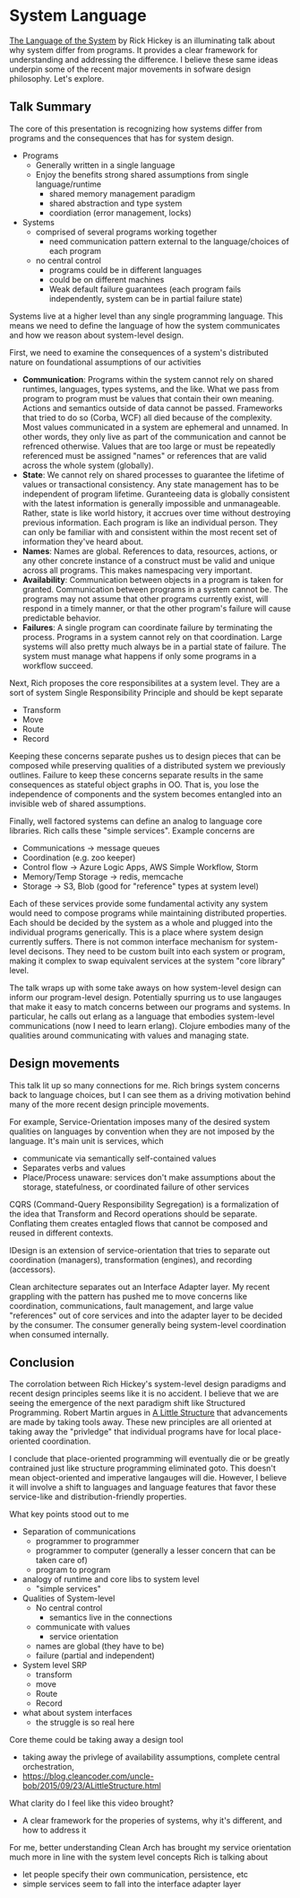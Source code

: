# System Language

[The Language of the System](https://www.youtube.com/watch?v=ROor6_NGIWU) by Rick Hickey is an illuminating talk about why system differ from programs. It provides a clear framework for understanding and addressing the difference. I believe these same ideas underpin some of the recent major movements in sofware design philosophy. Let's explore.

## Talk Summary
The core of this presentation is recognizing how systems differ from programs and the consequences that has for system design.
- Programs
  - Generally written in a single language 
  - Enjoy the benefits strong shared assumptions from single language/runtime
    - shared memory management paradigm
    - shared abstraction and type system
    - coordiation (error management, locks)
- Systems
  - comprised of several programs working together
    - need communication pattern external to the language/choices of each program
  - no central control
    - programs could be in different languages
    - could be on different machines
    - Weak default failure guarantees (each program fails independently, system can be in partial failure state)


Systems live at a higher level than any single programming language. This means we need to define the language of how the system communicates and how we reason about system-level design.

First, we need to examine the consequences of a system's distributed nature on foundational assumptions of our activities
  - **Communication**: Programs within the system cannot rely on shared runtimes, languages, types systems, and the like. What we pass from program to program must be values that contain their own meaning. Actions and semantics outside of data cannot be passed. Frameworks that tried to do so (Corba, WCF) all died because of the complexity. Most values communicated in a system are ephemeral and unnamed. In other words, they only live as part of the communication and cannot be refrenced otherwise. Values that are too large or must be repeatedly referenced must be assigned "names" or references that are valid across the whole system (globally).
  - **State**: We cannot rely on shared processes to guarantee the lifetime of values or transactional consistency. Any state management has to be independent of program lifetime. Guranteeing data is globally consistent with the latest information is generally impossible and unmanageable. Rather, state is like world history, it accrues over time without destroying previous information. Each program is like an individual person. They can only be familiar with and consistent within the most recent set of information they've heard about.
  - **Names**: Names are global. References to data, resources, actions, or any other concrete instance of a construct must be valid and unique across all programs. This makes namespacing very important.
  - **Availability**: Communication between objects in a program is taken for granted. Communication between programs in a system cannot be. The programs may not assume that other programs currently exist, will respond in a timely manner, or that the other program's failure will cause predictable behavior. 
  - **Failures**: A single program can coordinate failure by terminating the process. Programs in a system cannot rely on that coordination. Large systems will also pretty much always be in a partial state of failure. The system must manage what happens if only some programs in a workflow succeed.

Next, Rich proposes the core responsibilites at a system level. They are a sort of system Single Responsibility Principle and should be kept separate
- Transform
- Move
- Route
- Record

Keeping these concerns separate pushes us to design pieces that can be composed while preserving qualities of a distributed system we previously outlines. Failure to keep these concerns separate results in the same consequences as stateful object graphs in OO. That is, you lose the independence of components and the system becomes entangled into an invisible web of shared assumptions.

Finally, well factored systems can define an analog to language core libraries. Rich calls these "simple services". Example concerns are
- Communications -> message queues
- Coordination (e.g. zoo keeper)
- Control flow -> Azure Logic Apps, AWS Simple Workflow, Storm
- Memory/Temp Storage -> redis, memcache
- Storage -> S3, Blob (good for "reference" types at system level)

Each of these services provide some fundamental activity any system would need to compose programs while maintaining distributed properties. Each should be decided by the system as a whole and plugged into the individual programs generically. This is a place where system design currently suffers. There is not common interface mechanism for system-level decisons. They need to be custom built into each system or program, making it complex to swap equivalent services at the system "core library" level.

The talk wraps up with some take aways on how system-level design can inform our program-level design. Potentially spurring us to use langauges that make it easy to match concerns between our programs and systems. In particular, he calls out erlang as a language that embodies system-level communications (now I need to learn erlang). Clojure embodies many of the qualities around communicating with values and managing state.

## Design movements

This talk lit up so many connections for me. Rich brings system concerns back to language choices, but I can see them as a driving motivation behind many of the more recent design principle movements.

For example, Service-Orientation imposes many of the desired system qualities on languages by convention when they are not imposed by the language. It's main unit is services, which
- communicate via semantically self-contained values
- Separates verbs and values
- Place/Process unaware: services don't make assumptions about the storage, statefulness, or coordinated failure of other services

CQRS (Command-Query Responsibility Segregation) is a formalization of the idea that Transform and Record operations should be separate. Conflating them creates entagled flows that cannot be composed and reused in different contexts.

IDesign is an extension of service-orientation that tries to separate out coordination (managers), transformation (engines), and recording (accessors).

Clean architecture separates out an Interface Adapter layer. My recent grappling with the pattern has pushed me to move concerns like coordination, communications, fault management, and large value "references" out of core services and into the adapter layer to be decided by the consumer. The consumer generally being system-level coordination when consumed internally. 

## Conclusion

The corrolation between Rich Hickey's system-level design paradigms and recent design principles seems like it is no accident. I believe that we are seeing the emergence of the next paradigm shift like Structured Programming. Robert Martin argues in [A Little Structure](https://blog.cleancoder.com/uncle-bob/2015/09/23/ALittleStructure.html) that advancements are made by taking tools away. These new principles are all oriented at taking away the "privledge" that individual programs have for local place-oriented coordination.

I conclude that place-oriented programming will eventually die or be greatly contrained just like structure programming eliminated goto. This doesn't mean object-oriented and imperative langauges will die. However, I believe it will involve a shift to languages and language features that favor these service-like and distribution-friendly properties.


What key points stood out to me
- Separation of communications
  - programmer to programmer
  - programmer to computer (generally a lesser concern that can be taken care of)
  - program to program
- analogy of runtime and core libs to system level
  - "simple services"
- Qualities of System-level 
  - No central control
    - semantics live in the connections
  - communicate with values
    - service orientation 
  - names are global (they have to be)
  - failure (partial and independent)
- System level SRP
  - transform
  - move
  - Route
  - Record
- what about system interfaces
  - the struggle is so real here


Core theme could be taking away a design tool
 - taking away the privlege of availability assumptions, complete central orchestration,  
 - https://blog.cleancoder.com/uncle-bob/2015/09/23/ALittleStructure.html


What clarity do I feel like this video brought?
- A clear framework for the properies of systems, why it's different, and how to address it


For me, better understanding Clean Arch has brought my service orientation much more in line with the system level concepts Rich is talking about
- let people specify their own communication, persistence, etc
- simple services seem to fall into the interface adapter layer
  
